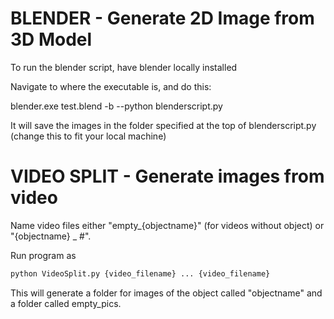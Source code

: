 BLENDER - Generate 2D Image from 3D Model
====================
To run the blender script, have blender locally installed

Navigate to where the executable is, and do this:


blender.exe test.blend -b --python blenderscript.py


It will save the images in the folder specified at the top of blenderscript.py (change this to fit your local machine)

VIDEO SPLIT - Generate images from video
====================
Name video files either "empty_{objectname}" (for videos without object) or "{objectname} _ #".

Run program as

```python
python VideoSplit.py {video_filename} ... {video_filename}
```
This will generate a folder for images of the object called "objectname" and a folder called empty_pics.